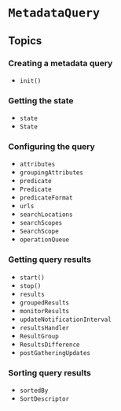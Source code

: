 # ``MetadataQuery``

## Topics

### Creating a metadata query

- ``init()``

### Getting the state

- ``state``
- ``State``

### Configuring the query

- ``attributes``
- ``groupingAttributes``
- ``predicate``
- ``Predicate``
- ``predicateFormat``
- ``urls``
- ``searchLocations``
- ``searchScopes``
- ``SearchScope``
- ``operationQueue``

### Getting query results

- ``start()``
- ``stop()``
- ``results``
- ``groupedResults``
- ``monitorResults``
- ``updateNotificationInterval``
- ``resultsHandler``
- ``ResultGroup``
- ``ResultsDifference``
- ``postGatheringUpdates``

### Sorting query results

- ``sortedBy``
- ``SortDescriptor``
